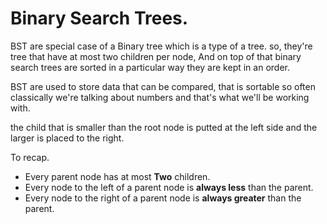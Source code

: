 # Binary Search Trees.

BST are special case of a Binary tree which is a type of a tree.
so, they're tree that have at most two children per node, And on top of that binary search trees are sorted in a particular way they are kept in an order.

BST are used to store data that can be compared, that is sortable so often classically we're talking about numbers and that's what we'll be working with.

the child that is smaller than the root node is putted at the left side and the larger is placed to the right.

To recap.

- Every parent node has at most **Two** children.
- Every node to the left of a parent node is **always less** than the parent.
- Every node to the right of a parent node is **always greater** than the parent.
